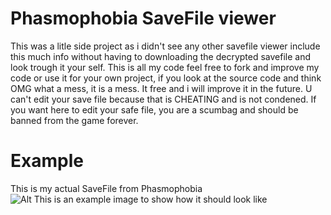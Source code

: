 # Phasmophobia SaveFile viewer
This was a litle side project as i didn't see any other savefile viewer include this much info without having to downloading the decrypted savefile and look trough it your self.
This is all my code feel free to fork and improve my code or use it for your own project, if you look at the source code and think OMG what a mess, it is a mess. It free and i will improve it in the future.
U can't edit your save file because that is CHEATING and is not condened.
If you want here to edit your safe file, you are a scumbag and should be banned from the game forever.

# Example
This is my actual SaveFile from Phasmophobia
![Alt This is an example image to show how it should look like](https://cdn.discordapp.com/attachments/1081282756224499752/1300639694068908112/image.png?ex=6721929b&is=6720411b&hm=74ce4830185a4cd1853d9dd884e5f491a0682aea328b6194a883db5396a11398& "My SaveFile from Phasmophobia")

